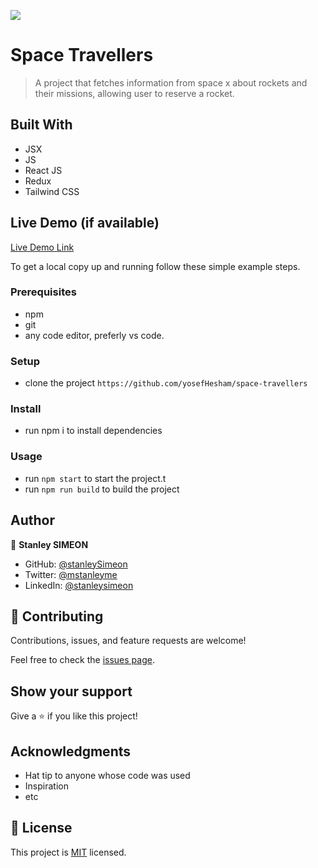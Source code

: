 ![](https://img.shields.io/badge/Microverse-blueviolet)

# Space Travellers

> A project that fetches information from space x about rockets and their missions, allowing user to reserve a rocket.

## Built With

- JSX
- JS
- React JS
- Redux
- Tailwind CSS

## Live Demo (if available)

[Live Demo Link](https://spacextravellers.netlify.app/)



To get a local copy up and running follow these simple example steps.

### Prerequisites
- npm
- git
- any code editor, preferly vs code.

### Setup
- clone the project `https://github.com/yosefHesham/space-travellers`

### Install
- run npm i to install dependencies

### Usage
- run `npm start` to start the project.t
- run `npm run build` to build the  project


## Author

👤 **Stanley SIMEON**

- GitHub: [@stanleySimeon](https://github.com/stanleySimeon)
- Twitter: [@mstanleyme](https://twitter.com/mstanleyme)
- LinkedIn: [@stanleysimeon](https://www.linkedin.com/in/stanleysimeon/)

## 🤝 Contributing

Contributions, issues, and feature requests are welcome!

Feel free to check the [issues page](../../issues/).

## Show your support

Give a ⭐️ if you like this project!

## Acknowledgments

- Hat tip to anyone whose code was used
- Inspiration
- etc

## 📝 License

This project is [MIT](./MIT.md) licensed.
